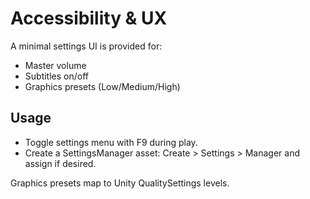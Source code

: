 # Accessibility & UX

A minimal settings UI is provided for:
- Master volume
- Subtitles on/off
- Graphics presets (Low/Medium/High)

## Usage
- Toggle settings menu with F9 during play.
- Create a SettingsManager asset: Create > Settings > Manager and assign if desired.

Graphics presets map to Unity QualitySettings levels.
